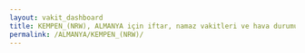 ```yaml
---
layout: vakit_dashboard
title: KEMPEN_(NRW), ALMANYA için iftar, namaz vakitleri ve hava durumu - ilçe/eyalet seç
permalink: /ALMANYA/KEMPEN_(NRW)/
---
```


<script type="text/javascript">
  var GLOBAL_COUNTRY = 'ALMANYA';
  var GLOBAL_CITY = 'KEMPEN_(NRW)';
  var GLOBAL_STATE = '';
  var lat = 72;
  var lon = 21;
</script>
